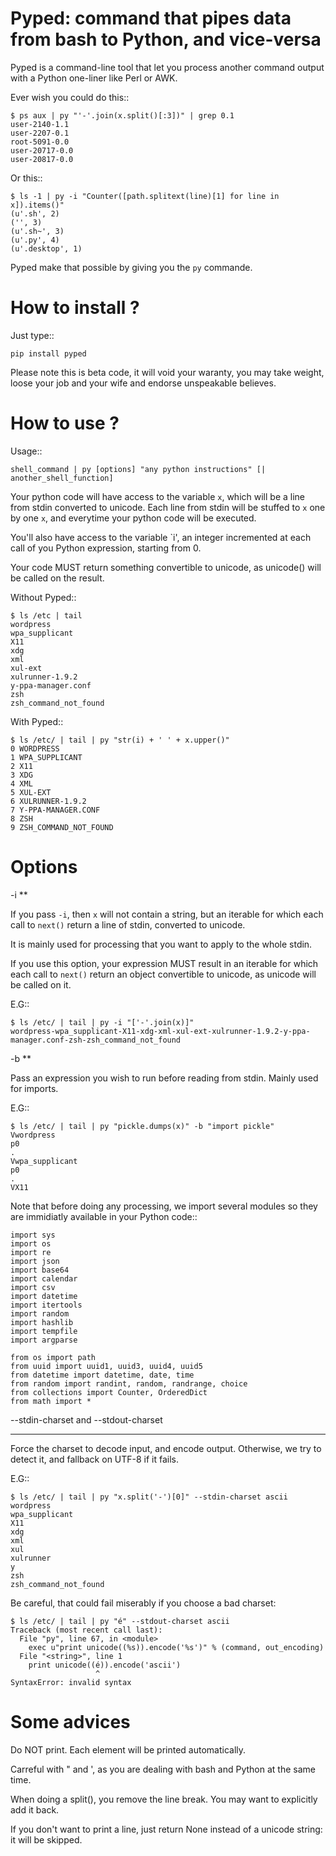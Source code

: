 Pyped: command that pipes data from bash to Python, and vice-versa
=================================================================

Pyped is a command-line tool that let you process another command output with a Python one-liner like Perl or AWK.

Ever wish you could do this::

    $ ps aux | py "'-'.join(x.split()[:3])" | grep 0.1
    user-2140-1.1
    user-2207-0.1
    root-5091-0.0
    user-20717-0.0
    user-20817-0.0

Or this::

    $ ls -1 | py -i "Counter([path.splitext(line)[1] for line in x]).items()"
    (u'.sh', 2)
    ('', 3)
    (u'.sh~', 3)
    (u'.py', 4)
    (u'.desktop', 1)


Pyped make that possible by giving you the `py` commande.

How to install ?
=================

Just type::

    pip install pyped

Please note this is beta code, it will void your waranty, you may take weight,
loose your job and your wife and endorse unspeakable believes.

How to use ?
=============

Usage::

    shell_command | py [options] "any python instructions" [| another_shell_function]

Your python code will have access to the variable `x`, which will be a line from
stdin converted to unicode. Each line from stdin will be stuffed to `x` one by
one `x`, and everytime your python code will be executed.

You'll also have access to the variable `i', an integer incremented at each
call of you Python expression, starting from 0.

Your code MUST return something convertible to unicode, as unicode() will be called on the result.

Without Pyped::

    $ ls /etc | tail
    wordpress
    wpa_supplicant
    X11
    xdg
    xml
    xul-ext
    xulrunner-1.9.2
    y-ppa-manager.conf
    zsh
    zsh_command_not_found

With Pyped::

    $ ls /etc/ | tail | py "str(i) + ' ' + x.upper()"
    0 WORDPRESS
    1 WPA_SUPPLICANT
    2 X11
    3 XDG
    4 XML
    5 XUL-EXT
    6 XULRUNNER-1.9.2
    7 Y-PPA-MANAGER.CONF
    8 ZSH
    9 ZSH_COMMAND_NOT_FOUND

Options
=======

-i
**

If you pass `-i`, then `x` will not contain a string, but an iterable for which
each call to `next()` return a line of stdin, converted to unicode.

It is mainly used for processing that you want to apply to the whole stdin.

If you use this option, your expression MUST result in an iterable for which
each call to `next()` return an object convertible to unicode, as unicode
will be called on it.

E.G::

    $ ls /etc/ | tail | py -i "['-'.join(x)]"
    wordpress-wpa_supplicant-X11-xdg-xml-xul-ext-xulrunner-1.9.2-y-ppa-manager.conf-zsh-zsh_command_not_found


-b
**

Pass an expression you wish to run before reading from stdin.
Mainly used for imports.

E.G::

    $ ls /etc/ | tail | py "pickle.dumps(x)" -b "import pickle"
    Vwordpress
    p0
    .
    Vwpa_supplicant
    p0
    .
    VX11


Note that before doing any processing, we import several modules so they are
immidiatly available in your Python code::

    import sys
    import os
    import re
    import json
    import base64
    import calendar
    import csv
    import datetime
    import itertools
    import random
    import hashlib
    import tempfile
    import argparse

    from os import path
    from uuid import uuid1, uuid3, uuid4, uuid5
    from datetime import datetime, date, time
    from random import randint, random, randrange, choice
    from collections import Counter, OrderedDict
    from math import *

--stdin-charset and --stdout-charset
************************************

Force the charset to decode input, and encode output. Otherwise, we try to
detect it, and fallback on UTF-8 if it fails.

E.G::

    $ ls /etc/ | tail | py "x.split('-')[0]" --stdin-charset ascii
    wordpress
    wpa_supplicant
    X11
    xdg
    xml
    xul
    xulrunner
    y
    zsh
    zsh_command_not_found

Be careful, that could fail miserably if you choose a bad charset:

    $ ls /etc/ | tail | py "é" --stdout-charset ascii
    Traceback (most recent call last):
      File "py", line 67, in <module>
        exec u"print unicode((%s)).encode('%s')" % (command, out_encoding)
      File "<string>", line 1
        print unicode((é)).encode('ascii')
                       ^
    SyntaxError: invalid syntax

Some advices
=============

Do NOT print. Each element will be printed automatically.

Carreful with " and ', as you are dealing with bash and Python at the same time.

When doing a split(), you remove the line break. You may want to explicitly add it back.

If you don't want to print a line, just return None instead of a unicode string: it will be skipped.